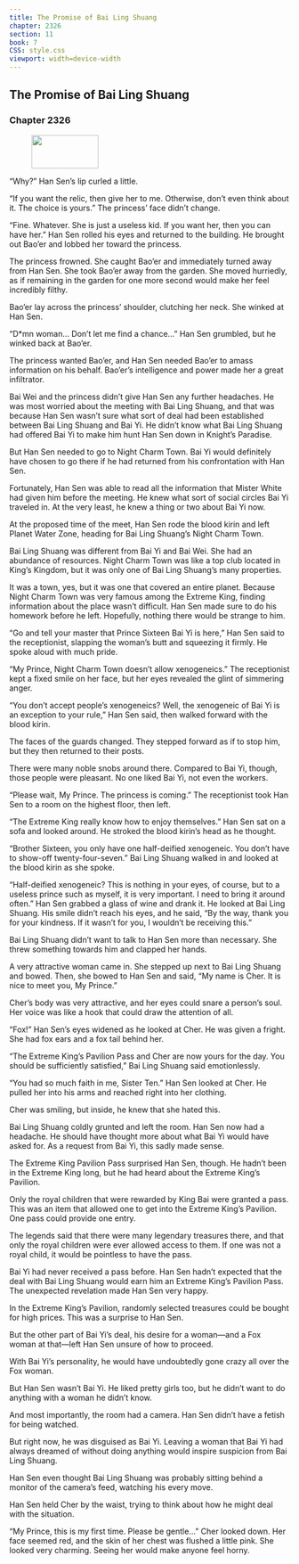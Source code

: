 ```yaml
---
title: The Promise of Bai Ling Shuang
chapter: 2326
section: 11
book: 7
CSS: style.css
viewport: width=device-width
---
```


## The Promise of Bai Ling Shuang

### Chapter 2326

<figure>
	<img src="../Images/gem.gif" alt="" id="gem" width="120" height="60" />
</figure>

“Why?” Han Sen’s lip curled a little.

“If you want the relic, then give her to me. Otherwise, don’t even think about it. The choice is yours.” The princess’ face didn’t change.

“Fine. Whatever. She is just a useless kid. If you want her, then you can have her.” Han Sen rolled his eyes and returned to the building. He brought out Bao’er and lobbed her toward the princess.

The princess frowned. She caught Bao’er and immediately turned away from Han Sen. She took Bao’er away from the garden. She moved hurriedly, as if remaining in the garden for one more second would make her feel incredibly filthy.

Bao’er lay across the princess’ shoulder, clutching her neck. She winked at Han Sen.

“D*mn woman… Don’t let me find a chance…” Han Sen grumbled, but he winked back at Bao’er.

The princess wanted Bao’er, and Han Sen needed Bao’er to amass information on his behalf. Bao’er’s intelligence and power made her a great infiltrator.

Bai Wei and the princess didn’t give Han Sen any further headaches. He was most worried about the meeting with Bai Ling Shuang, and that was because Han Sen wasn’t sure what sort of deal had been established between Bai Ling Shuang and Bai Yi. He didn’t know what Bai Ling Shuang had offered Bai Yi to make him hunt Han Sen down in Knight’s Paradise.

But Han Sen needed to go to Night Charm Town. Bai Yi would definitely have chosen to go there if he had returned from his confrontation with Han Sen.

Fortunately, Han Sen was able to read all the information that Mister White had given him before the meeting. He knew what sort of social circles Bai Yi traveled in. At the very least, he knew a thing or two about Bai Yi now.

At the proposed time of the meet, Han Sen rode the blood kirin and left Planet Water Zone, heading for Bai Ling Shuang’s Night Charm Town.

Bai Ling Shuang was different from Bai Yi and Bai Wei. She had an abundance of resources. Night Charm Town was like a top club located in King’s Kingdom, but it was only one of Bai Ling Shuang’s many properties.

It was a town, yes, but it was one that covered an entire planet. Because Night Charm Town was very famous among the Extreme King, finding information about the place wasn’t difficult. Han Sen made sure to do his homework before he left. Hopefully, nothing there would be strange to him.

“Go and tell your master that Prince Sixteen Bai Yi is here,” Han Sen said to the receptionist, slapping the woman’s butt and squeezing it firmly. He spoke aloud with much pride.

“My Prince, Night Charm Town doesn’t allow xenogeneics.” The receptionist kept a fixed smile on her face, but her eyes revealed the glint of simmering anger.

“You don’t accept people’s xenogeneics? Well, the xenogeneic of Bai Yi is an exception to your rule,” Han Sen said, then walked forward with the blood kirin.

The faces of the guards changed. They stepped forward as if to stop him, but they then returned to their posts.

There were many noble snobs around there. Compared to Bai Yi, though, those people were pleasant. No one liked Bai Yi, not even the workers.

“Please wait, My Prince. The princess is coming.” The receptionist took Han Sen to a room on the highest floor, then left.

“The Extreme King really know how to enjoy themselves.” Han Sen sat on a sofa and looked around. He stroked the blood kirin’s head as he thought.

“Brother Sixteen, you only have one half-deified xenogeneic. You don’t have to show-off twenty-four-seven.” Bai Ling Shuang walked in and looked at the blood kirin as she spoke.

“Half-deified xenogeneic? This is nothing in your eyes, of course, but to a useless prince such as myself, it is very important. I need to bring it around often.” Han Sen grabbed a glass of wine and drank it. He looked at Bai Ling Shuang. His smile didn’t reach his eyes, and he said, “By the way, thank you for your kindness. If it wasn’t for you, I wouldn’t be receiving this.”

Bai Ling Shuang didn’t want to talk to Han Sen more than necessary. She threw something towards him and clapped her hands.

A very attractive woman came in. She stepped up next to Bai Ling Shuang and bowed. Then, she bowed to Han Sen and said, “My name is Cher. It is nice to meet you, My Prince.”

Cher’s body was very attractive, and her eyes could snare a person’s soul. Her voice was like a hook that could draw the attention of all.

“Fox!” Han Sen’s eyes widened as he looked at Cher. He was given a fright. She had fox ears and a fox tail behind her.

“The Extreme King’s Pavilion Pass and Cher are now yours for the day. You should be sufficiently satisfied,” Bai Ling Shuang said emotionlessly.

“You had so much faith in me, Sister Ten.” Han Sen looked at Cher. He pulled her into his arms and reached right into her clothing.

Cher was smiling, but inside, he knew that she hated this.

Bai Ling Shuang coldly grunted and left the room. Han Sen now had a headache. He should have thought more about what Bai Yi would have asked for. As a request from Bai Yi, this sadly made sense.

The Extreme King Pavilion Pass surprised Han Sen, though. He hadn’t been in the Extreme King long, but he had heard about the Extreme King’s Pavilion.

Only the royal children that were rewarded by King Bai were granted a pass. This was an item that allowed one to get into the Extreme King’s Pavilion. One pass could provide one entry.

The legends said that there were many legendary treasures there, and that only the royal children were ever allowed access to them. If one was not a royal child, it would be pointless to have the pass.

Bai Yi had never received a pass before. Han Sen hadn’t expected that the deal with Bai Ling Shuang would earn him an Extreme King’s Pavilion Pass. The unexpected revelation made Han Sen very happy.

In the Extreme King’s Pavilion, randomly selected treasures could be bought for high prices. This was a surprise to Han Sen.

But the other part of Bai Yi’s deal, his desire for a woman—and a Fox woman at that—left Han Sen unsure of how to proceed.

With Bai Yi’s personality, he would have undoubtedly gone crazy all over the Fox woman.

But Han Sen wasn’t Bai Yi. He liked pretty girls too, but he didn’t want to do anything with a woman he didn’t know.

And most importantly, the room had a camera. Han Sen didn’t have a fetish for being watched.

But right now, he was disguised as Bai Yi. Leaving a woman that Bai Yi had always dreamed of without doing anything would inspire suspicion from Bai Ling Shuang.

Han Sen even thought Bai Ling Shuang was probably sitting behind a monitor of the camera’s feed, watching his every move.

Han Sen held Cher by the waist, trying to think about how he might deal with the situation.

“My Prince, this is my first time. Please be gentle…” Cher looked down. Her face seemed red, and the skin of her chest was flushed a little pink. She looked very charming. Seeing her would make anyone feel horny.
